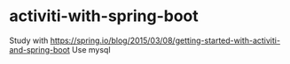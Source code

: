 # activiti-with-spring-boot
Study with https://spring.io/blog/2015/03/08/getting-started-with-activiti-and-spring-boot
Use mysql
